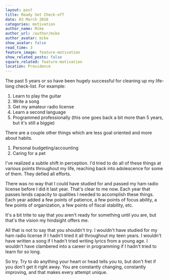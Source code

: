 ```yaml
---
layout: post
title: Ready Set Check-off
date: 03 March 2016
categories: motivation
author_name: Mike
author_url: /author/mike
author_avatar: mike
show_avatar: false
read_time: 3
feature_image: feature-motivation
show_related_posts: false
square_related: feature-motivation
location: Providence
---
```


The past 5 years or so have been hugely successful for cleaning up my life-long check-list. For example:

1. Learn to play the guitar
1. Write a song
1. Get my amateur radio license
1. Learn a second language
1. Programmed professionally (this one goes back a bit more than 5 years, but it's still a biggie)

There are a couple other things which are less goal oriented and more about habits.

1. Personal budgeting/accounting
1. Caring for a pet

I've realized a subtle shift in perception. I'd tried to do all of these things at various points throughout my life, reaching back into adolescence for some of them. They defied all efforts.

There was no way that I could have studied for and passed my ham radio license before I did it last year. That's clear to me now. Each year that passes lends capacity to qualities I needed to accomplish these things. Each year added a few points of patience, a few points of focus ability, a few points of organization, a few points of fiscal stability, etc.

It's a bit trite to say that you aren't ready for something until you are, but that's the vision my hindsight offers me.

All that is not to say that you shouldn't try. I wouldn't have studied for my ham radio license if I hadn't tried it all throughout my teen years. I wouldn't have written a song if I hadn't tried writing lyrics from a young age. I wouldn't have clambered into a career in programming if I hadn't tried to learn for so long.

So try. Try to do anything your heart or head tells you to, but don't fret if you don't get it right away. You are constantly changing, constantly improving, and that makes every attempt unique.
